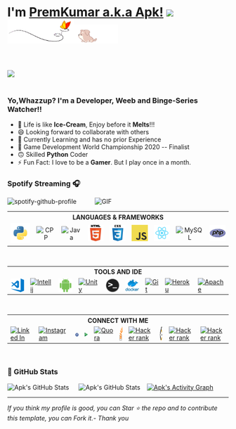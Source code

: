 # I'm [PremKumar a.k.a Apk!](https://github.com/PremApk) <img src="https://github.com/PremApk/PremApk/blob/main/imgs/Hi.gif" width="25px"><img src="butterfly.gif" width=30%><img src="dog.gif" width=20%>
<br><br>
![](https://github.com/PremApk/PremApk/blob/main/header_.png)
<br><br>
### Yo,Whazzup? I'm a Developer, Weeb and Binge-Series Watcher!!

- :icecream: Life is like **Ice-Cream**, Enjoy before it **Melts**!!!
- 😄 Looking forward to collaborate with others
- 🌱 Currently Learning and has no prior Experience
- 🥇 Game Development World Championship 2020 -- Finalist
- :upside_down_face: Skilled **Python** Coder
- ⚡ Fun Fact: I love to be a **Gamer**. But I play once in a month.


### Spotify Streaming 🎧
![spotify-github-profile](https://spotify-github-profile.vercel.app/api/view?uid=31i6kun2dwsyhtfrs3dtexobf5vy&cover_image=true&theme=novatorem) &nbsp; &nbsp; &ensp; &ensp; <img  alt="GIF" height="125px" src="https://media.giphy.com/media/J5B1Y8QZnzXXbLQIBu/giphy.gif" />
<br>

<table>
  <tr>
  <th colspan="10" align="middle">LANGUAGES & FRAMEWORKS</th>
  </tr>
  <tr>
  <td align="center">
  <img alt="Python" width="50px" src="https://raw.githubusercontent.com/github/explore/80688e429a7d4ef2fca1e82350fe8e3517d3494d/topics/python/python.png" />  
  </td>
  <td align="center">
  <img alt="CPP" width="40px" src="https://github.com/PremApk/PremApk/blob/main/imgs/c.svg" />  
  </td>
  <td align="center">
  <img alt="Java" width="38px" src="https://github.com/PremApk/PremApk/blob/main/imgs/jee.svg" />  
  </td>
  <td align="center">
  <img alt="HTML" width="40px" src="https://raw.githubusercontent.com/github/explore/80688e429a7d4ef2fca1e82350fe8e3517d3494d/topics/html/html.png" />  
  </td>
  <td align="center">
  <img alt="CSS3" width="40px" src="https://raw.githubusercontent.com/github/explore/80688e429a7d4ef2fca1e82350fe8e3517d3494d/topics/css/css.png" /> 
  </td>
  <td align="center">
  <img alt="JavaScript" width="40px" src="https://raw.githubusercontent.com/github/explore/80688e429a7d4ef2fca1e82350fe8e3517d3494d/topics/javascript/javascript.png" />
  </td>
  <td align="center">
  <img alt="React" width="40px" src="https://raw.githubusercontent.com/github/explore/80688e429a7d4ef2fca1e82350fe8e3517d3494d/topics/react/react.png" />
  </td>
   <td align="center">
  <img alt="MySQL" width="40px" src="https://github.com/PremApk/PremApk/blob/main/imgs/mysql-6.svg" />
  </td>
   <td align="center">
  <img alt="PHP" width="40px" src="https://raw.githubusercontent.com/github/explore/80688e429a7d4ef2fca1e82350fe8e3517d3494d/topics/php/php.png" />
  </td>
  </tr>
</table>

<br>

<table>
  <tr>
    <th colspan="10" align="middle">TOOLS AND IDE</th>
  </tr>
  <tr>
  <td>
    <a href="https://code.visualstudio.com/download" target="_blank">
    <img align="middle" alt="Visual Studio Code" width="40px" src="https://raw.githubusercontent.com/github/explore/80688e429a7d4ef2fca1e82350fe8e3517d3494d/topics/visual-studio-code/visual-studio-code.png"/> 
  </td>
  <td>
    <a href="https://www.jetbrains.com/idea/download/#section=windows" target="_blank">
    <img align="middle" alt="Intellij" width="40px" src="https://github.com/PremApk/PremApk/blob/main/imgs/intellij-idea.svg" /> 
  </td>
  <td>
    <a href="https://developer.android.com/studio" target="_blank">
    <img align="middle" alt="Android" width="40px" src="https://raw.githubusercontent.com/github/explore/80688e429a7d4ef2fca1e82350fe8e3517d3494d/topics/android/android.png" />
  </td>
  <td>
    <a href="https://unity.com/" target="_blank">
    <img align="middle" alt="Unity" width="40px" src="https://github.com/PremApk/PremApk/blob/main/imgs/unity.svg" /> 
  </td>
  <td>
    <a href="https://www.microsoft.com/en-us/p/windows-terminal/9n0dx20hk701?activetab=pivot:overviewtab" target="_blank">
    <img align="middle" alt="Terminal" width="40px" src="https://raw.githubusercontent.com/github/explore/80688e429a7d4ef2fca1e82350fe8e3517d3494d/topics/terminal/terminal.png" /> 
  </td>
  <td>
    <a href="https://www.docker.com/products/docker-desktop" target="_blank">
    <img align="middle" alt="Docker" width="40px" src="https://raw.githubusercontent.com/github/explore/80688e429a7d4ef2fca1e82350fe8e3517d3494d/topics/docker/docker.png" /> 
  </td>
  <td>
    <a href="https://git-scm.com/downloads" target="_blank">
    <img align="middle" alt="Git" width="40px" src="https://github.com/PremApk/PremApk/blob/main/imgs/git.svg" /> 
  </td>
  <td>
    <a href="https://www.heroku.com/" target="_blank">
    <img align="middle" alt="Heroku" width="40px" src="https://avatars.githubusercontent.com/u/23211?s=200&v=4" /> 
  </td>
  <td>
    <a href="https://www.apachefriends.org/download.html" target="_blank">
    <img align="middle" alt="Apache" width="40px" src="https://github.com/PremApk/PremApk/blob/main/imgs/xampp.svg" /> 
  </td>
  </tr>
</table>

<br>

<table>
  <tr>
     <th colspan="10" align="middle">CONNECT WITH ME</th>
  </tr>
  <tr>
  <td>
    <a href="https://www.linkedin.com/in/premkumar-arumugam/" target="_blank">
   <img width="35px" alt="Linked In" src="https://github.com/PremApk/PremApk/blob/main/imgs/linkedin.svg"/>
  </td>
  <td>
    <a href="https://www.instagram.com/its_apk/" target="_blank">
    <img width="35px" alt="Instagram" src="https://github.com/PremApk/PremApk/blob/main/imgs/instagram.svg"/> 
  </td>
  <td>
    <a href="https://www.facebook.com/a.premapk/" target="_blank">
    <img width="35px" alt="Facebook" src="https://github.com/PremApk/PremApk/blob/main/imgs/facebook.svg"/>
  </td>
  <td>
    <a href="https://games.app.goo.gl/gbWYXqqqutN5Jmg9A" target="_blank">
    <img width="35px" alt="Play Games" src="https://github.com/PremApk/PremApk/blob/main/imgs/playgames.svg"/>
  </td>
  <td>
    <a href="https://www.quora.com/profile/PremKumar-68" target="_blank">
   <img width="35px" alt="Quora" src="https://github.com/PremApk/PremApk/blob/main/imgs/quora.svg"/>
  </td>
  <td>
    <a href="https://stackoverflow.com/users/16359588/apk" target="_blank">
    <img height="32" width="32" alt="Hacker rank" src="https://raw.githubusercontent.com/PremApk/PremApk/3d0b82888bdc2d2f32e6d372e5b9c14a6d7fc24a/imgs/stackoverflow.svg"/>
  </td>
  <td>
    <a href="https://www.hackerrank.com/premapk" target="_blank">
    <img height="32" width="32" alt="Hacker rank" src="https://github.com/PremApk/PremApk/blob/main/imgs/hackerrank.svg"/>
  </td>
  <td>
    <a href="https://leetcode.com/its_apk/" target="_blank">
    <img height="32" width="32" alt="Hacker rank" src="https://raw.githubusercontent.com/PremApk/PremApk/main/imgs/leetcode.png"/>
  </td>
  <td>
    <a href="http://timcap.herokuapp.com/" target="_blank">
    <img height="32" width="32" alt="Hacker rank" src="https://raw.githubusercontent.com/PremApk/PremApk/main/imgs/Logo.ico"/>
  </td>
  <td>
    <a href="https://play.google.com/store/apps/details?id=com.awesome.i&hl=en" target="_blank">
    <img height="32" width="32" alt="Hacker rank" src="https://play-lh.googleusercontent.com/avch9Hr55jBqNa4_BgMS2HMoPV1BiPbx9c2Fj3tRzuigRMn2MrUc8xKe24vRNMmKdw=s180-rw"/>
  </td>
  </tr>
</table>

<br>

### :love_you_gesture: GitHub Stats 
<p float="left">
<img height="200px" width="400px" alt="Apk's GitHub Stats" src="https://github-readme-stats.vercel.app/api?username=premapk&show_icons=true&hide_border=false&theme=tokyonight"/>&ensp; &ensp;
<img height="200px" width="400px" alt="Apk's GitHub Stats" src="https://github-readme-streak-stats.herokuapp.com/?user=PremApk&theme=tokyonight"/> &ensp;
<a href="https://github.com/PremApk/github-readme-activity-graph"><img alt="Apk's Activity Graph" src="https://activity-graph.herokuapp.com/graph?username=PremApk&bg_color=181927&color=FFFFFF&line=F85D7F&point=FFFFFF&hide_border=false" /></a>
</p>
<!--
<img src="https://imgur.com/rilHVxA.png"/> 
-->

---
   *If you think my profile is good, you can Star ⭐ the repo and to contribute this template, you can Fork it.- Thank you*

[linkedin]:https://www.linkedin.com/in/premkumar-arumugam/
[hackerrank]:https://www.hackerrank.com/premapk
[leetcode]:https://leetcode.com/its_apk/
[insta]:https://www.instagram.com/its_apk/
[timcap]:http://timcap.herokuapp.com/
[quora]:https://www.quora.com/profile/PremKumar-68
[i++]:https://play.google.com/store/apps/details?id=com.awesome.i&hl=en
[fb]:https://www.facebook.com/a.premapk/
[games]:https://games.app.goo.gl/gbWYXqqqutN5Jmg9A
